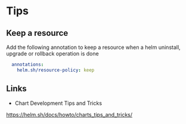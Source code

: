 # Tips

## Keep a resource

Add the following annotation to keep a resource when a helm uninstall, upgrade or rollback operation is done

```yaml
  annotations:
    helm.sh/resource-policy: keep
```

## Links

- Chart Development Tips and Tricks

<https://helm.sh/docs/howto/charts_tips_and_tricks/>
